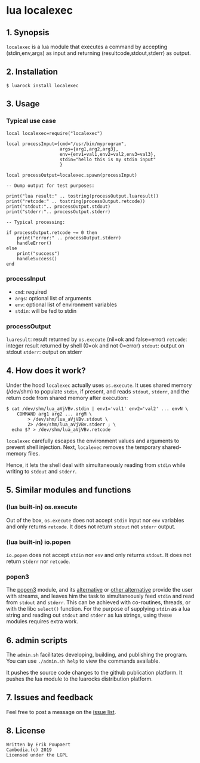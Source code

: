 # lua localexec

## 1. Synopsis

`localexec` is a lua module that executes a command by accepting (stdin,env,args) as input and returning (resultcode,stdout,stderr) as output.

## 2. Installation

```
$ luarock install localexec
```

## 3. Usage

### Typical use case

```(lua)
local localexec=require("localexec")

local processInput={cmd="/usr/bin/myprogram", 
                    args={arg1,arg2,arg3}, 
                    env={env1=val1,env2=val2,env3=val3}, 
                    stdin="hello this is my stdin input"
                    }

local processOutput=localexec.spawn(processInput)

-- Dump output for test purposes:

print("lua result:" .. tostring(processOutput.luaresult))
print("retcode:" .. tostring(processOutput.retcode))
print("stdout:".. processOutput.stdout)
print("stderr:".. processOutput.stderr)

-- Typical processing:

if processOutput.retcode ~= 0 then
    print("error:" .. processOutput.stderr)
    handleError()
else
    print("success")
    handleSuccess()
end

```

### processInput

* `cmd`: required
* `args`: optional list of arguments
* `env`: optional list of environment variables
* `stdin`: will be fed to stdin

### processOutput

`luaresult`: result returned by `os.execute` (nil=ok and false=error)
`retcode`: integer result returned by shell (0=ok and not 0=error)
`stdout`: output on stdout
`stderr`: output on stderr

## 4. How does it work?

Under the hood `localexec` actually uses `os.execute`. It uses shared memory (/dev/shm) to populate `stdin`, if present,
and reads `stdout`, `stderr`, and the return code from shared memory after execution:
```
$ cat /dev/shm/lua_aVjVBv.stdin | env1='val1' env2='val2' ... envN \
    COMMAND arg1 arg2 ... argM \
        > /dev/shm/lua_aVjVBv.stdout \
        2> /dev/shm/lua_aVjVBv.stderr ; \
  echo $? > /dev/shm/lua_aVjVBv.retcode
```
`localexec` carefully escapes the environment values and arguments to prevent shell injection.
Next, `localexec` removes the temporary shared-memory files.

Hence, it lets the shell deal with simultaneously reading from `stdin` while writing to `stdout` and `stderr`.

## 5. Similar modules and functions

### (lua built-in) os.execute

Out of the box, `os.execute` does not accept `stdin` input nor `env` variables and only returns `retcode`.
It does not return `stdout` not `stderr` output.

### (lua built-in) io.popen

`io.popen` does not accept `stdin` nor `env` and only returns `stdout`.
It does not return `stderr` nor `retcode`.

### popen3

The [popen3](https://gist.github.com/mike-bourgeous/2be6c8900bf624887fe5fee4f28552ef#file-popen3_2011-c) module, and its
[alternative](https://github.com/kylemanna/lua-popen3/blob/master/pipe.lua) or [other alternative](https://github.com/LuaDist/lpc) provide the user with streams, and leaves him the task to simultaneously feed `stdin` and read from `stdout` and `stderr`. This can be achieved with co-routines, threads, or with the libc `select()` function. For the purpose of supplying `stdin` as a lua string and reading out `stdout` and `stderr` as lua strings, using these modules requires extra work.

## 6. admin scripts

The `admin.sh` facilitates developing, building, and publishing the program.
You can use `./admin.sh help` to view the commands available.

It pushes the source code changes to the github publication platform.
It pushes the lua module to the luarocks distribution platform.

## 7. Issues and feedback

Feel free to post a message on the [issue list](https://github.com/eriksank/localexec/issues).

## 8. License

```
Written by Erik Poupaert
Cambodia,(c) 2019
Licensed under the LGPL
```

